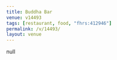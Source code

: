 ```yaml
---
title: Buddha Bar
venue: v14493
tags: [restaurant, food, "fhrs:412946"]
permalink: /v/14493/
layout: venue
---
```

null